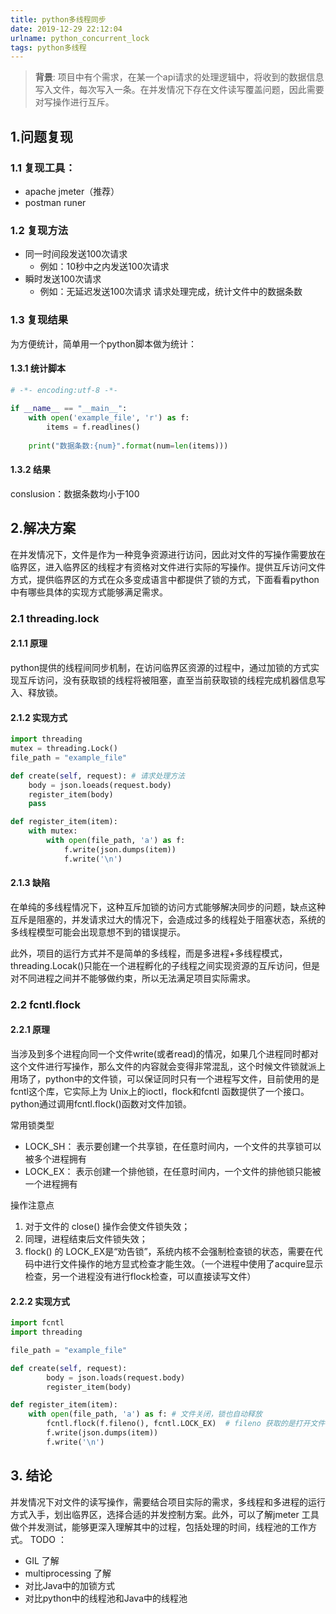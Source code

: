 ```yaml
---
title: python多线程同步
date: 2019-12-29 22:12:04
urlname: python_concurrent_lock
tags: python多线程
---
```


> **背景**: 项目中有个需求，在某一个api请求的处理逻辑中，将收到的数据信息写入文件，每次写入一条。在并发情况下存在文件读写覆盖问题，因此需要对写操作进行互斥。

<!--more-->

## 1.问题复现
### 1.1 复现工具：
- apache jmeter（推荐）
- postman runer
### 1.2 复现方法
- 同一时间段发送100次请求
    - 例如：10秒中之内发送100次请求
- 瞬时发送100次请求
    - 例如：无延迟发送100次请求
请求处理完成，统计文件中的数据条数

### 1.3 复现结果
为方便统计，简单用一个python脚本做为统计：

#### 1.3.1 统计脚本
```Python
# -*- encoding:utf-8 -*-
  
if __name__ == "__main__":
    with open('example_file', 'r') as f:
        items = f.readlines()
 
    print("数据条数:{num}".format(num=len(items)))
```
#### 1.3.2 结果
conslusion：数据条数均小于100

## 2.解决方案
在并发情况下，文件是作为一种竞争资源进行访问，因此对文件的写操作需要放在临界区，进入临界区的线程才有资格对文件进行实际的写操作。提供互斥访问文件方式，提供临界区的方式在众多变成语言中都提供了锁的方式，下面看看python中有哪些具体的实现方式能够满足需求。

### 2.1 threading.lock
#### 2.1.1 原理
python提供的线程间同步机制，在访问临界区资源的过程中，通过加锁的方式实现互斥访问，没有获取锁的线程将被阻塞，直至当前获取锁的线程完成机器信息写入、释放锁。

#### 2.1.2 实现方式
```Python
import threading
mutex = threading.Lock()
file_path = "example_file"

def create(self, request): # 请求处理方法
    body = json.loeads(request.body)
    register_item(body)
    pass

def register_item(item):
    with mutex:
        with open(file_path, 'a') as f:
            f.write(json.dumps(item))
            f.write('\n')        
```
#### 2.1.3 缺陷
在单纯的多线程情况下，这种互斥加锁的访问方式能够解决同步的问题，缺点这种互斥是阻塞的，并发请求过大的情况下，会造成过多的线程处于阻塞状态，系统的多线程模型可能会出现意想不到的错误提示。<br>

此外，项目的运行方式并不是简单的多线程，而是多进程+多线程模式，threading.Locak()只能在一个进程孵化的子线程之间实现资源的互斥访问，但是对不同进程之间并不能够做约束，所以无法满足项目实际需求。

### 2.2 fcntl.flock
#### 2.2.1 原理
当涉及到多个进程向同一个文件write(或者read)的情况，如果几个进程同时都对这个文件进行写操作，那么文件的内容就会变得非常混乱，这个时候文件锁就派上用场了，python中的文件锁，可以保证同时只有一个进程写文件，目前使用的是fcntl这个库，它实际上为 Unix上的ioctl，flock和fcntl 函数提供了一个接口。python通过调用fcntl.flock()函数对文件加锁。

常用锁类型
- LOCK_SH： 表示要创建一个共享锁，在任意时间内，一个文件的共享锁可以被多个进程拥有
- LOCK_EX： 表示创建一个排他锁，在任意时间内，一个文件的排他锁只能被一个进程拥有

操作注意点
1. 对于文件的 close() 操作会使文件锁失效；
2. 同理，进程结束后文件锁失效；
3. flock() 的 LOCK_EX是“劝告锁”，系统内核不会强制检查锁的状态，需要在代码中进行文件操作的地方显式检查才能生效。（一个进程中使用了acquire显示检查，另一个进程没有进行flock检查，可以直接读写文件）

#### 2.2.2 实现方式
```Python
import fcntl
import threading

file_path = "example_file"

def create(self, request):
        body = json.loads(request.body)
        register_item(body)

def register_item(item):
    with open(file_path, 'a') as f: # 文件关闭，锁也自动释放
        fcntl.flock(f.fileno(), fcntl.LOCK_EX)  # fileno 获取的是打开文件的文件描述符
        f.write(json.dumps(item))
        f.write('\n')
```

## 3. 结论
并发情况下对文件的读写操作，需要结合项目实际的需求，多线程和多进程的运行方式入手，划出临界区，选择合适的并发控制方案。此外，可以了解jmeter 工具做个并发测试，能够更深入理解其中的过程，包括处理的时间，线程池的工作方式。
TODO ：
- GIL 了解
- multiprocessing 了解
- 对比Java中的加锁方式
- 对比python中的线程池和Java中的线程池


